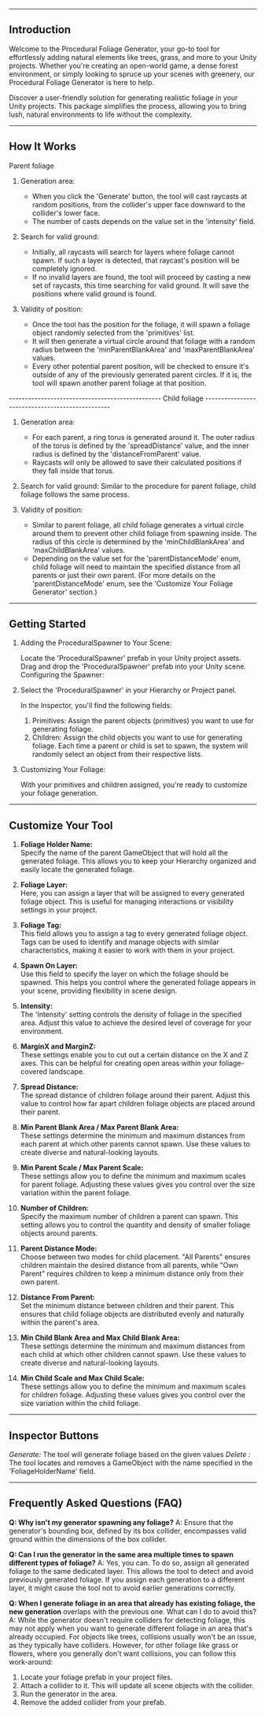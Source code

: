 -------------
Introduction
-------------
Welcome to the Procedural Foliage Generator, your go-to tool for effortlessly adding natural
elements like trees, grass, and more to your Unity projects. Whether you're creating an
open-world game, a dense forest environment, or simply looking to spruce up your scenes
with greenery, our Procedural Foliage Generator is here to help.

Discover a user-friendly solution for generating realistic foliage in your Unity projects.
This package simplifies the process, allowing you to bring lush, natural environments to
life without the complexity.

------------
How It Works
------------
Parent foliage
1. Generation area:
   - When you click the 'Generate' button, the tool will cast raycasts at random positions, from the collider's
     upper face downward to the collider's lower face.
   - The number of casts depends on the value set in the 'intensity' field.

2. Search for valid ground:
   - Initially, all raycasts will search for layers where foliage cannot spawn. If such a layer is detected,
     that raycast's position will be completely ignored.
   - If no invalid layers are found, the tool will proceed by casting a new set of raycasts, this time searching
     for valid ground. It will save the positions where valid ground is found.

3. Validity of position:
   - Once the tool has the position for the foliage, it will spawn a foliage object randomly selected from the
     'primitives' list.
   - It will then generate a virtual circle around that foliage with a random radius between the
     'minParentBlankArea' and 'maxParentBlankArea' values.
   - Every other potential parent position, will be checked to ensure it's outside of any of the previously
     generated parent circles. If it is, the tool will spawn another parent foliage at that position.

------------------------------------------------ Child foliage ------------------------------------------------
1. Generation area:
   - For each parent, a ring torus is generated around it. The outer radius of the torus is defined by the
     'spreadDistance' value, and the inner radius is defined by the 'distanceFromParent' value.
   - Raycasts will only be allowed to save their calculated positions if they fall inside that torus.

2. Search for valid ground:
   Similar to the procedure for parent foliage, child foliage follows the same process.

3. Validity of position:
   - Similar to parent foliage, all child foliage generates a virtual circle around them to prevent other
     child foliage from spawning inside. The radius of this circle is determined by the 'minChildBlankArea'
     and 'maxChildBlankArea' values.
   - Depending on the value set for the 'parentDistanceMode' enum, child foliage will need to maintain the
     specified distance from all parents or just their own parent. (For more details on the
     'parentDistanceMode' enum, see the 'Customize Your Foliage Generator' section.)

----------------
Getting Started
----------------
1. Adding the ProceduralSpawner to Your Scene:

   Locate the 'ProceduralSpawner' prefab in your Unity project assets.
   Drag and drop the 'ProceduralSpawner' prefab into your Unity scene.
   Configuring the Spawner:

2. Select the 'ProceduralSpawner' in your Hierarchy or Project panel.

   In the Inspector, you'll find the following fields:

   1. Primitives: Assign the parent objects (primitives) you want to use for generating foliage.
   2. Children: Assign the child objects you want to use for generating foliage.
      Each time a parent or child is set to spawn, the system will randomly select an object 
      from their respective lists.

3. Customizing Your Foliage:

   With your primitives and children assigned, you're ready to customize your foliage generation.

-------------------
Customize Your Tool
-------------------
1.  __Foliage Holder Name:__  
Specify the name of the parent GameObject that will hold all the generated foliage. This
allows you to keep your Hierarchy organized and easily locate the generated foliage.

2.  __Foliage Layer:__  
    Here, you can assign a layer that will be assigned to every generated foliage object. This
    is useful for managing interactions or visibility settings in your project.

4.  __Foliage Tag:__  
    This field allows you to assign a tag to every generated foliage object. Tags can be used to
    identify and manage objects with similar characteristics, making it easier to work with them
    in your project.

5.  __Spawn On Layer:__  
    Use this field to specify the layer on which the foliage should be spawned. This helps you
    control where the generated foliage appears in your scene, providing flexibility in scene
    design.

6.  __Intensity:__  
    The 'Intensity' setting controls the density of foliage in the specified area. Adjust this
    value to achieve the desired level of coverage for your environment.

7.  __MarginX and MarginZ:__  
    These settings enable you to cut out a certain distance on the X and Z axes. This can be
    helpful for creating open areas within your foliage-covered landscape.

8.  __Spread Distance:__  
    The spread distance of children foliage around their parent. Adjust this value to control
    how far apart children foliage objects are placed around their parent.

9.  __Min Parent Blank Area / Max Parent Blank Area:__  
    These settings determine the minimum and maximum distances from each parent at which other
    parents cannot spawn. Use these values to create diverse and natural-looking layouts.

13. __Min Parent Scale / Max Parent Scale:__  
    These settings allow you to define the minimum and maximum scales for parent foliage.
    Adjusting these values gives you control over the size variation within the parent foliage.

9.  __Number of Children:__  
    Specify the maximum number of children a parent can spawn. This setting allows you to control
    the quantity and density of smaller foliage objects around parents.

10. __Parent Distance Mode:__  
    Choose between two modes for child placement. "All Parents" ensures children maintain the
    desired distance from all parents, while "Own Parent" requires children to keep a minimum
    distance only from their own parent.

11. __Distance From Parent:__  
    Set the minimum distance between children and their parent. This ensures that child foliage
    objects are distributed evenly and naturally within the parent's area.

12. __Min Child Blank Area and Max Child Blank Area:__  
    These settings determine the minimum and maximum distances from each child at which other
    children cannot spawn. Use these values to create diverse and natural-looking layouts.

13. __Min Child Scale and Max Child Scale:__  
    These settings allow you to define the minimum and maximum scales for children foliage.
    Adjusting these values gives you control over the size variation within the child foliage.

------------------
Inspector Buttons
------------------
_Generate:_ The tool will generate foliage based on the given values
_Delete  :_ The tool locates and removes a GameObject with the name specified in the 'FoliageHolderName' field.


---------------------------------
Frequently Asked Questions (FAQ)
---------------------------------
__Q: Why isn't my generator spawning any foliage?__
A: Ensure that the generator's bounding box, defined by its box collider, encompasses valid
   ground within the dimensions of the box collider.

__Q: Can I run the generator in the same area multiple times to spawn different types of foliage?__
A: Yes, you can. To do so, assign all generated foliage to the same dedicated layer. This allows
   the tool to detect and avoid previously generated foliage. If you assign each generation to
   a different layer, it might cause the tool not to avoid earlier generations correctly.

__Q: When I generate foliage in an area that already has existing foliage, the new generation__
   overlaps with the previous one. What can I do to avoid this?
A: While the generator doesn't require colliders for detecting foliage, this may not apply when
   you want to generate different foliage in an area that's already occupied. For objects like
   trees, collisions usually won't be an issue, as they typically have colliders. However, for
   other foliage like grass or flowers, where you generally don't want collisions, you can follow
   this work-around:

   1. Locate your foliage prefab in your project files.
   2. Attach a collider to it. This will update all scene objects with the collider.
   3. Run the generator in the area.
   4. Remove the added collider from your prefab.
 
